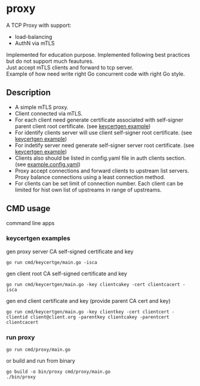 # proxy
A TCP Proxy with support:
* load-balancing
* AuthN via mTLS

Implemented for education purpose. Implemented following best practices but do not support much feautures.\
Just accept mTLS clients and forward to tcp server.\
Example of how need write right Go concurrent code with right Go style.

## Description
* A simple mTLS proxy.
* Client connected via mTLS.
* For each client need generate certificate associated with self-signer parent client root certificate. (see [keycertgen example](#keycertgen-examples))
* For identify clients server will use client self-signer root certificate. (see [keycertgen example](#keycertgen-examples))
* For indetify server need generate self-signer server root certificate. (see [keycertgen example](#keycertgen-examples))
* Clients also should be listed in config.yaml file in auth clients section. (see [example.config.yaml](./config/example.config.yaml))
* Proxy accept connections and forward clients to upstream list servers. Proxy balance connections using a least connection method.
* For clients can be set limit of connection number. Each client can be limited for hist own list of upstreams in range of upstreams.

## CMD usage
command line apps

### keycertgen examples
gen proxy server CA self-signed certificate and key
```
go run cmd/keycertge/main.go -isca
```

gen client root CA self-signed certificate and key
```
go run cmd/keycertgen/main.go -key clientcakey -cert clientcacert -isca
```

gen end client certificate and key (provide parent CA cert and key)
```
go run cmd/keycertgen/main.go -key clientkey -cert clientcert -clientid client@client.org -parentkey clientcakey -parentcert clientcacert
```

### run proxy
```
go run cmd/proxy/main.go
```
or build and run from binary
```
go build -o bin/proxy cmd/proxy/main.go
./bin/proxy
```

